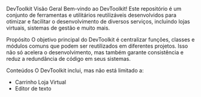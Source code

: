 DevToolkit
Visão Geral
Bem-vindo ao DevToolkit! Este repositório é um conjunto de ferramentas e utilitários reutilizáveis desenvolvidos para otimizar e facilitar o desenvolvimento de diversos serviços, incluindo lojas virtuais, sistemas de gestão e muito mais.

Propósito
O objetivo principal do DevToolkit é centralizar funções, classes e módulos comuns que podem ser reutilizados em diferentes projetos. Isso não só acelera o desenvolvimento, mas também garante consistência e reduz a redundância de código em seus sistemas.

Conteúdos
O DevToolkit inclui, mas não está limitado a:

* Carrinho Loja Virtual
* Editor de texto  